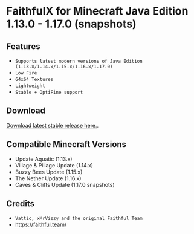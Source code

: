 # FaithfulX for Minecraft Java Edition 1.13.0 - 1.17.0 (snapshots)

## Features
+ `Supports latest modern versions of Java Edition (1.13.x/1.14.x/1.15.x/1.16.x/1.17.0)`
+ `Low Fire`
+ `64x64 Textures`
+ `Lightweight`
+ `Stable + OptiFine support`

## Download
[Download latest stable release here.](https://github.com/dylbinthedev/FaithfulX/releases/latest).

## Compatible Minecraft Versions
+ Update Aquatic (1.13.x)
+ Village & Pillage Update (1.14.x)
+ Buzzy Bees Update (1.15.x)
+ The Nether Update (1.16.x)
+ Caves & Cliffs Update (1.17.0 snapshots)

## Credits
+ `Vattic, xMrVizzy and the original Faithful Team`
+ https://faithful.team/
